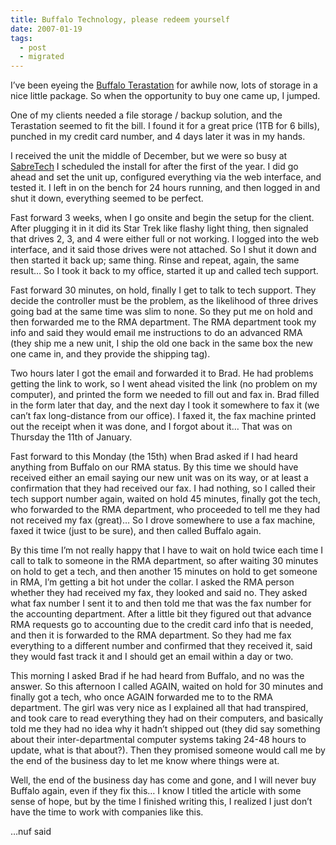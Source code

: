 ```yaml
---
title: Buffalo Technology, please redeem yourself
date: 2007-01-19
tags:
  - post
  - migrated
---
```


I’ve been eyeing the [Buffalo Terastation](http://www.buffalo-technology.com/products/product-detail.php?productid=97) for awhile now, lots of storage in a nice little package. So when the opportunity to buy one came up, I jumped.

One of my clients needed a file storage / backup solution, and the Terastation seemed to fit the bill. I found it for a great price (1TB for 6 bills), punched in my credit card number, and 4 days later it was in my hands.

I received the unit the middle of December, but we were so busy at [SabreTech](http://www.sabretechllc.com) I scheduled the install for after the first of the year. I did go ahead and set the unit up, configured everything via the web interface, and tested it. I left in on the bench for 24 hours running, and then logged in and shut it down, everything seemed to be perfect.

Fast forward 3 weeks, when I go onsite and begin the setup for the client. After plugging it in it did its Star Trek like flashy light thing, then signaled that drives 2, 3, and 4 were either full or not working. I logged into the web interface, and it said those drives were not attached. So I shut it down and then started it back up; same thing. Rinse and repeat, again, the same result… So I took it back to my office, started it up and called tech support.

Fast forward 30 minutes, on hold, finally I get to talk to tech support. They decide the controller must be the problem, as the likelihood of three drives going bad at the same time was slim to none. So they put me on hold and then forwarded me to the RMA department. The RMA department took my info and said they would email me instructions to do an advanced RMA (they ship me a new unit, I ship the old one back in the same box the new one came in, and they provide the shipping tag).

Two hours later I got the email and forwarded it to Brad. He had problems getting the link to work, so I went ahead visited the link (no problem on my computer), and printed the form we needed to fill out and fax in. Brad filled in the form later that day, and the next day I took it somewhere to fax it (we can’t fax long-distance from our office). I faxed it, the fax machine printed out the receipt when it was done, and I forgot about it… That was on Thursday the 11th of January.

Fast forward to this Monday (the 15th) when Brad asked if I had heard anything from Buffalo on our RMA status. By this time we should have received either an email saying our new unit was on its way, or at least a confirmation that they had received our fax. I had nothing, so I called their tech support number again, waited on hold 45 minutes, finally got the tech, who forwarded to the RMA department, who proceeded to tell me they had not received my fax (great)… So I drove somewhere to use a fax machine, faxed it twice (just to be sure), and then called Buffalo again.

By this time I’m not really happy that I have to wait on hold twice each time I call to talk to someone in the RMA department, so after waiting 30 minutes on hold to get a tech, and then another 15 minutes on hold to get someone in RMA, I’m getting a bit hot under the collar. I asked the RMA person whether they had received my fax, they looked and said no. They asked what fax number I sent it to and then told me that was the fax number for the accounting department. After a little bit they figured out that advance RMA requests go to accounting due to the credit card info that is needed, and then it is forwarded to the RMA department. So they had me fax everything to a different number and confirmed that they received it, said they would fast track it and I should get an email within a day or two.

This morning I asked Brad if he had heard from Buffalo, and no was the answer. So this afternoon I called AGAIN, waited on hold for 30 minutes and finally got a tech, who once AGAIN forwarded me to to the RMA department. The girl was very nice as I explained all that had transpired, and took care to read everything they had on their computers, and basically told me they had no idea why it hadn’t shipped out (they did say something about their inter-departmental computer systems taking 24-48 hours to update, what is that about?). Then they promised someone would call me by the end of the business day to let me know where things were at.

Well, the end of the business day has come and gone, and I will never buy Buffalo again, even if they fix this… I know I titled the article with some sense of hope, but by the time I finished writing this, I realized I just don’t have the time to work with companies like this.

…nuf said
